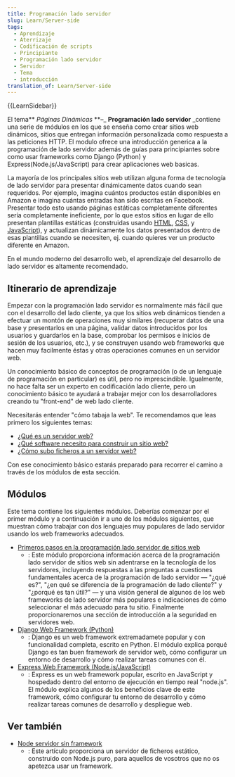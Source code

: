 ```yaml
---
title: Programación lado servidor
slug: Learn/Server-side
tags:
  - Aprendizaje
  - Aterrizaje
  - Codificación de scripts
  - Principiante
  - Programación lado servidor
  - Servidor
  - Tema
  - introducción
translation_of: Learn/Server-side
---
```

{{LearnSidebar}}

El tema** _Páginas Dinámicas_ **–\_ **Programación lado servidor** \_contiene una serie de módulos en los que se enseña como crear sitios web dinámicos, sitios que entregan información personalizada como respuesta a las peticiones HTTP. El modulo ofrece una introducción generica a la programación de lado servidor además de guías para principiantes sobre como usar frameworks como Django (Python) y Express(Node.js/JavaScript) para crear aplicaciones web basicas.

La mayoría de los principales sitios web utilizan alguna forma de tecnología de lado servidor para presentar dinámicamente datos cuando sean requeridos. Por ejemplo, imagina cuántos productos están disponibles en Amazon e imagina cuántas entradas han sido escritas en Facebook. Presentar todo esto usando páginas estáticas completamente diferentes sería completamente ineficiente, por lo que estos sitios en lugar de ello presentan plantillas estáticas (construidas usando [HTML](/es/docs/Learn/HTML), [CSS](/es/docs/Learn/CSS), y [JavaScript](/es/docs/Learn/JavaScript)), y actualizan dinámicamente los datos presentados dentro de esas plantillas cuando se necesiten, ej. cuando quieres ver un producto diferente en Amazon.

En el mundo moderno del desarrollo web, el aprendizaje del desarrollo de lado servidor es altamente recomendado.

## Itinerario de aprendizaje

Empezar con la programación lado servidor es normalmente más fácil que con el desarrollo del lado cliente, ya que los sitios web dinámicos tienden a efectuar un montón de operaciones muy similares (recuperar datos de una base y presentarlos en una página, validar datos introducidos por los usuarios y guardarlos en la base, comprobar los permisos e inicios de sesión de los usuarios, etc.), y se construyen usando web frameworks que hacen muy facilmente éstas y otras operaciones comunes en un servidor web.

Un conocimiento básico de conceptos de programación (o de un lenguaje de programación en particular) es útil, pero no imprescindible. Igualmente, no hace falta ser un experto en codificación lado cliente, pero un conocimiento básico te ayudará a trabajar mejor con los desarrolladores creando tu "front-end" de web lado cliente.

Necesitarás entender "cómo tabaja la web". Te recomendamos que leas primero los siguientes temas:

- [¿Qué es un servidor web?](/es/docs/Learn/Common_questions/What_is_a_web_server)
- [¿Qué software necesito para construir un sitio web?](/es/docs/Learn/Common_questions/What_software_do_I_need)
- [¿Cómo subo ficheros a un servidor web?](/es/docs/Learn/Common_questions/Upload_files_to_a_web_server)

Con ese conocimiento básico estarás preparado para recorrer el camino a través de los módulos de esta sección.

## Módulos

Este tema contiene los siguientes módulos. Deberías comenzar por el primer módulo y a continuación ir a uno de los módulos siguientes, que muestran cómo trabajar con dos lenguajes muy populares de lado servidor usando los web frameworks adecuados.

- [Primeros pasos en la programación lado servidor de sitios web](/es/docs/Learn/Server-side/Primeros_pasos)
  - : Este módulo proporciona información acerca de la programación lado servidor de sitios web sin adentrarse en la tecnología de los servidores, incluyendo respuestas a las preguntas a cuestiones fundamentales acerca de la programación de lado servidor — "¿qué es?", "¿en qué se diferencia de la programación de lado cliente?" y "¿porqué es tan útil?" — y una visión general de algunos de los web frameworks de lado servidor más populares e indicaciones de cómo seleccionar el más adecuado para tu sitio. Finalmente proporcionaremos una sección de introducción a la seguridad en servidores web.
- [Django Web Framework (Python)](/es/docs/Learn/Server-side/Django)
  - : Django es un web framework extremadamete popular y con funcionalidad completa, escrito en Python. El módulo explica porqué Django es tan buen framework de servidor web, cómo configurar un entorno de desarrollo y cómo realizar tareas comunes con él.
- [Express Web Framework (Node.js/JavaScript)](/es/docs/Learn/Server-side/Express_Nodejs)
  - : Express es un web framework popular, escrito en JavaScript y hospedado dentro del entorno de ejecución en tiempo real "node.js". El módulo explica algunos de los beneficios clave de este framework, cómo configurar tu entorno de desarrollo y cómo realizar tareas comunes de desarrollo y despliegue web.

## Ver también

- [Node servidor sin framework](/es/docs/Learn/Server-side/Node_server_without_framework)
  - : Este artículo proporciona un servidor de ficheros estático, construido con Node.js puro, para aquellos de vosotros que no os apetezca usar un framework.
